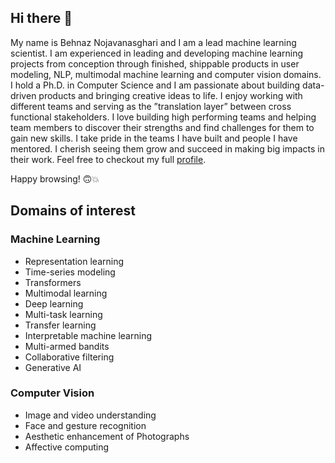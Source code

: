 ## Hi there 👋
My name is Behnaz Nojavanasghari and I am a lead machine learning scientist. I am experienced in leading and developing machine learning projects from conception through finished, shippable products in user modeling, NLP, multimodal machine learning and computer vision domains. I hold a Ph.D. in Computer Science and I am passionate about building data-driven products and bringing creative ideas to life. I enjoy working with different teams and serving as the ”translation layer” between cross functional stakeholders. I love building high performing teams and helping team members to discover their strengths and find challenges for them to gain new skills. I take pride in the teams I have built and people I have mentored. I cherish seeing them grow and succeed in making big impacts in their work. Feel free to checkout my full [profile](https://www.linkedin.com/in/bnojavan).

 Happy browsing! 🙃💥

## Domains of interest

### Machine Learning
* Representation learning
* Time-series modeling
* Transformers
* Multimodal learning
* Deep learning
* Multi-task learning
* Transfer learning
* Interpretable machine learning
* Multi-armed bandits
* Collaborative filtering
* Generative AI

### Computer Vision
* Image and video understanding
* Face and gesture recognition
* Aesthetic enhancement of Photographs
* Affective computing
